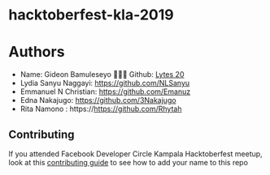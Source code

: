 # hacktoberfest-kla-2019

# Authors

- Name: Gideon Bamuleseyo 👨🏾‍💻 Github: [Lytes 20](https://github.com/lytes20)
- Lydia Sanyu Naggayi: https://github.com/NLSanyu
- Emmanuel N Christian: https://github.com/Emanuz
- Edna Nakajugo: https://github.com/3Nakajugo
- Rita Namono : https://https://github.com/Rhytah

## Contributing

If you attended Facebook Developer Circle Kampala Hacktoberfest meetup, look at this [contributing guide](Contributing.md) to see how to add your name to this repo
